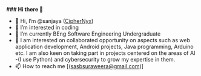 **### Hi there 👋**

- 👋 Hi, I’m @sanjaya (<a href="https://github.com/CipherNyx/">CipherNyx</a>)
- 👀 I’m interested in coding
- 🌱 I’m currently BEng Software Engineering Undergraduate
- 💞️ I am interested on collaborated opportunity on aspects such as web application development, Android projects, Java programming, Arduino etc. I am also keen on taking part in projects centered on the areas of AI -(I use Python) and cybersecurity to grow my expertise in them.
- 📫 How to reach me [(sasbsuraweera@gmail.com)]

<!--
**CipherNyx/CipherNyx** is a ✨ _special_ ✨ repository because its `README.md` (this file) appears on your GitHub profile.

Here are some ideas to get you started:

- 🔭 I’m currently working on ...
- 🌱 I’m currently learning ...
- 👯 I’m looking to collaborate on ...
- 🤔 I’m looking for help with ...
- 💬 Ask me about ...
- 📫 How to reach me: ...
- 😄 Pronouns: ...
- ⚡ Fun fact: ...
-->
